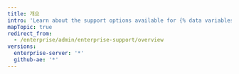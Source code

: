 ```yaml
---
title: 개요
intro: 'Learn about the support options available for {% data variables.product.product_name %}.'
mapTopic: true
redirect_from:
  - /enterprise/admin/enterprise-support/overview
versions:
  enterprise-server: '*'
  github-ae: '*'
---
```


